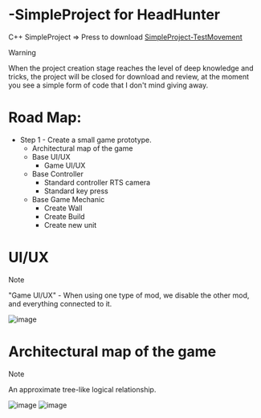 # -SimpleProject for HeadHunter
С++ SimpleProject => Press to download [SimpleProject-TestMovement](https://drive.google.com/file/d/1BtmU8JW-ttMAw_RstFgv0tuY9B9Yg6Xr/view?usp=sharing)

> [!WARNING]
> When the project creation stage reaches the level of deep knowledge and tricks, the project will be closed for download and review, at the moment you see a simple form of code that I don't mind giving away.

# Road Map: 
+ Step 1 - Create a small game prototype.
   - Architectural map of the game
   - Base UI/UX
     - Game UI/UX
   - Base Controller
     - Standard controller RTS camera
     - Standard key press
   - Base Game Mechanic
     - Create Wall
     - Create Build
     - Create new unit
  


# UI/UX

> [!NOTE]
> "Game UI/UX" - When using one type of mod, we disable the other mod, and everything connected to it.

![image](https://github.com/Valera94/-SimpleProject/assets/91465697/3166136d-3de6-4fbf-9577-aedb308873bc)

# Architectural map of the game

> [!NOTE]
> An approximate tree-like logical relationship.
>
> 
![image](https://github.com/Valera94/-SimpleProject/assets/91465697/cf6f5203-3445-4a22-8205-55ef97d6215c)
![image](https://github.com/Valera94/-SimpleProject/assets/91465697/fb0cad9a-902a-453b-95f7-50d124d56be3)


